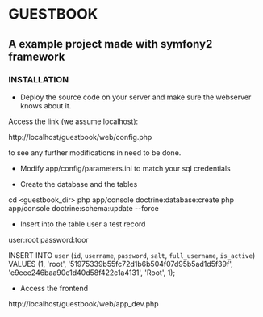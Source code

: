 # GUESTBOOK

## A example project made with symfony2 framework

### INSTALLATION

+ Deploy the source code on your server and make sure the webserver
knows about it.

Access the link (we assume localhost):

http://localhost/guestbook/web/config.php

to see any further modifications in need to be done.

+ Modify app/config/parameters.ini to match your sql credentials

+ Create the database and the tables

cd <guestbook_dir>
php app/console doctrine:database:create
php app/console doctrine:schema:update --force

+ Insert into the table user a test record

user:root
password:toor

INSERT INTO `user` (`id`, `username`, `password`, `salt`, `full_username`, `is_active`) 
VALUES (1, 'root', '51975339b55fc72d1b6b504f07d95b5ad1d5f39f', 'e9eee246baa90e1d40d58f422c1a4131', 'Root', 1);


+ Access the frontend

http://localhost/guestbook/web/app_dev.php


